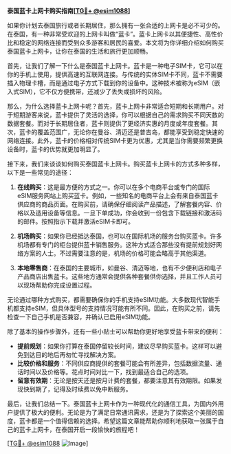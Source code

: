 **泰国蓝卡上网卡购买指南[[TG💪+ @esim1088](https://t.me/s/esim1088)]**

如果你计划去泰国旅行或者长期居住，那么拥有一张合适的上网卡是必不可少的。在泰国，有一种非常受欢迎的上网卡叫做“蓝卡”。蓝卡上网卡以其便捷性、高性价比和稳定的网络连接而受到众多游客和居民的喜爱。本文将为你详细介绍如何购买泰国蓝卡上网卡，让你在泰国的生活和旅行更加顺畅。

首先，让我们了解一下什么是泰国蓝卡上网卡。蓝卡是一种电子SIM卡，它可以在你的手机上使用，提供高速的互联网连接。与传统的实体SIM卡不同，蓝卡不需要插入物理卡槽，而是通过电子方式下载到你的设备中。这种技术被称为eSIM（嵌入式SIM），它不仅方便携带，还减少了丢失或损坏的风险。

那么，为什么选择蓝卡上网卡呢？首先，蓝卡上网卡非常适合短期和长期用户。对于短期游客来说，蓝卡提供了灵活的选择，你可以根据自己的需求购买不同天数的数据套餐。而对于长期居住者，蓝卡则提供了更经济实惠的月度或年度套餐。其次，蓝卡的覆盖范围广，无论你在曼谷、清迈还是普吉岛，都能享受到稳定快速的网络连接。此外，蓝卡的价格相对传统SIM卡更为优惠，尤其是当你需要频繁更换设备时，蓝卡的优势就更加明显了。

接下来，我们来谈谈如何购买泰国蓝卡上网卡。购买蓝卡上网卡的方式多种多样，以下是一些常见的途径：

1. **在线购买**：这是最方便的方式之一。你可以在多个电商平台或专门的国际eSIM服务网站上购买蓝卡。例如，一些知名的电商平台上会有来自泰国蓝卡供应商的商品页面。在购买前，请确保仔细阅读产品描述，了解套餐内容、价格以及适用设备等信息。一旦下单成功，你会收到一份包含下载链接和激活码的邮件。按照指示下载并激活eSIM卡即可。

2. **机场购买**：如果你已经抵达泰国，也可以在国际机场的服务台购买蓝卡。许多机场都有专门的柜台提供蓝卡销售服务。这种方式适合那些没有提前规划好网络方案的人士。不过需要注意的是，机场的价格可能会略高于其他渠道。

3. **本地零售商**：在泰国的主要城市，如曼谷、清迈等地，也有不少便利店和电子产品商店出售蓝卡。这些地方通常会提供各种套餐供你选择，并且工作人员可以现场帮助你完成设置过程。

无论通过哪种方式购买，都需要确保你的手机支持eSIM功能。大多数现代智能手机都支持eSIM，但具体型号的支持情况可能有所不同。因此，在购买之前，请先检查一下自己手机是否兼容，并确认已启用eSIM功能。

除了基本的操作步骤外，还有一些小贴士可以帮助你更好地享受蓝卡带来的便利：

- **提前规划**：如果你打算在泰国停留较长时间，建议尽早购买蓝卡。这样可以避免到达目的地后再匆忙寻找解决方案。
- **比较价格和服务**：不同供应商提供的套餐可能会有所差异，包括数据流量、通话时间以及价格等。花点时间对比一下，找到最适合自己的选项。
- **留意有效期**：无论是按天还是按月计费的套餐，都要注意其有效期限。如果发现快到期了，记得及时续费以免中断服务。

最后，让我们总结一下。泰国蓝卡上网卡作为一种现代化的通信工具，为国内外用户提供了极大的便利。无论是为了满足日常通讯需求，还是为了探索这个美丽的国度，蓝卡都是一个值得信赖的选择。希望这篇文章能帮助你顺利地获取一张属于自己的蓝卡上网卡，在泰国开启一段愉快的旅程吧！

[[TG💪+ @esim1088](https://t.me/s/esim1088) ![Image](https://i.postimg.cc/4NQfJmqS/Snipaste-2025-05-13-00-14-12.png)]
